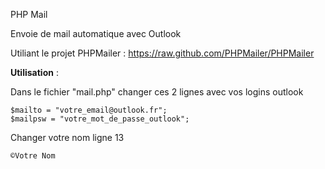 PHP Mail

Envoie de mail automatique avec Outlook

Utiliant le projet PHPMailer : https://raw.github.com/PHPMailer/PHPMailer

__Utilisation__ :

Dans le fichier "mail.php" changer ces 2 lignes avec vos logins outlook

```
$mailto = "votre_email@outlook.fr";
$mailpsw = "votre_mot_de_passe_outlook";
```

Changer votre nom ligne 13

```
©Votre Nom
```
